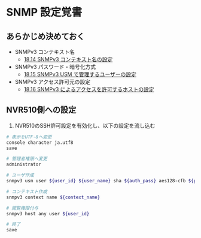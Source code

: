 SNMP 設定覚書
====

あらかじめ決めておく
----

- SNMPv3 コンテキスト名
  - [18.14 SNMPv3 コンテキスト名の設定](http://www.rtpro.yamaha.co.jp/RT/manual/nvr700w_nvr510/snmp/snmpv3_context_name.html)
- SNMPv3 パスワード・暗号化方式
  - [18.15 SNMPv3 USM で管理するユーザーの設定](http://www.rtpro.yamaha.co.jp/RT/manual/nvr700w_nvr510/snmp/snmpv3_usm_user.html)
- SNMPv3 アクセス許可元の設定
  - [18.16 SNMPv3 によるアクセスを許可するホストの設定](http://www.rtpro.yamaha.co.jp/RT/manual/nvr700w_nvr510/snmp/snmpv3_host.html)

NVR510側への設定
----

1. NVR510のSSH許可設定を有効化し、以下の設定を流し込む

```sh
# 表示をUTF-8へ変更
console character ja.utf8
save

# 管理者権限へ変更
administrator

# ユーザ作成
snmpv3 usm user ${user_id} ${user_name} sha ${auth_pass} aes128-cfb ${priv_pass}

# コンテキスト作成
snmpv3 context name ${context_name}

# 閲覧権限付与
snmpv3 host any user ${user_id}

# 終了
save
```
